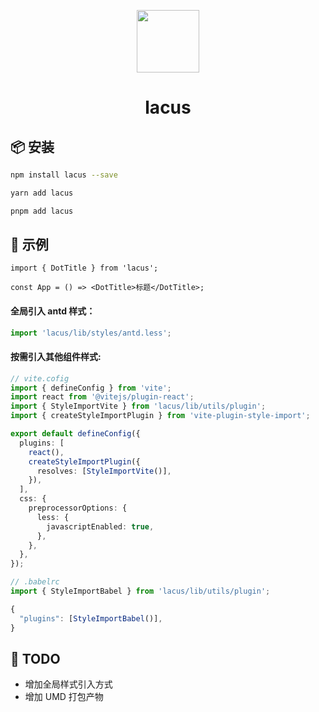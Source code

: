 <p align="center">
    <img width="100" src="https://pic.imgdb.cn/item/6266a572239250f7c5ebfa06.png">
</p>

<h1 align="center">lacus</h1>

## 📦 安装

```bash | pure
npm install lacus --save
```

```bash
yarn add lacus
```

```bash
pnpm add lacus
```

## 🔨 示例

```tsx | pure
import { DotTitle } from 'lacus';

const App = () => <DotTitle>标题</DotTitle>;
```

#### 全局引入 antd 样式：

```jsx | pure
import 'lacus/lib/styles/antd.less';
```

#### 按需引入其他组件样式:

```ts | pure
// vite.cofig
import { defineConfig } from 'vite';
import react from '@vitejs/plugin-react';
import { StyleImportVite } from 'lacus/lib/utils/plugin';
import { createStyleImportPlugin } from 'vite-plugin-style-import';

export default defineConfig({
  plugins: [
    react(),
    createStyleImportPlugin({
      resolves: [StyleImportVite()],
    }),
  ],
  css: {
    preprocessorOptions: {
      less: {
        javascriptEnabled: true,
      },
    },
  },
});
```

```ts | pure
// .babelrc
import { StyleImportBabel } from 'lacus/lib/utils/plugin';

{
  "plugins": [StyleImportBabel()],
}
```

## 🚀 TODO

- 增加全局样式引入方式
- 增加 UMD 打包产物
